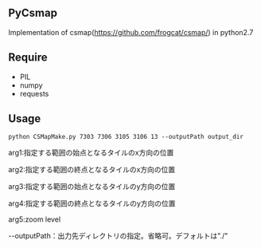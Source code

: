 ## PyCsmap
Implementation of csmap(https://github.com/frogcat/csmap/) in python2.7

## Require
* PIL
* numpy
* requests

## Usage
``` 
python CSMapMake.py 7303 7306 3105 3106 13 --outputPath output_dir
``` 

arg1:指定する範囲の始点となるタイルのx方向の位置

arg2:指定する範囲の終点となるタイルのx方向の位置

arg3:指定する範囲の始点となるタイルのy方向の位置

arg4:指定する範囲の終点となるタイルのy方向の位置

arg5:zoom level

--outputPath：出力先ディレクトリの指定。省略可。デフォルトは"./"
